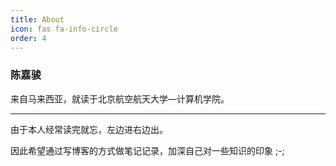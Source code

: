 ```yaml
---
title: About
icon: fas fa-info-circle
order: 4
---
```


### **陈嘉骏**

来自马来西亚，就读于北京航空航天大学—计算机学院。

---

由于本人经常读完就忘，左边进右边出。

因此希望通过写博客的方式做笔记记录，加深自己对一些知识的印象 ;-;
